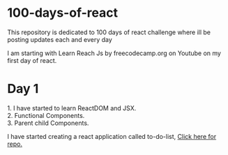 # 100-days-of-react
This repository is dedicated to 100 days of react challenge where ill be posting updates each and every day

I am starting with Learn Reach Js by freecodecamp.org on Youtube on my first day of react.


<h1>Day 1</h1>
1. I have started to learn ReactDOM and JSX.<br>
2. Functional Components.<br>
3. Parent child Components.<br>

<p>I have started creating a react application called to-do-list, <a href="https://github.com/nikhilreddy09/to-do-list">Click here for repo.</a> </p>
